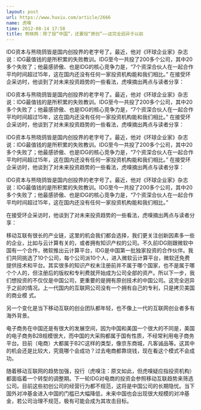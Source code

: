 ```yaml
---
layout: post
url: https://www.huxiu.com/article/2666
name: 虎嗅
time: 2012-08-14 17:58
title: 熊晓鸽：除了投“中国”，还要投“原创”——这完全迥异于以前
---
```

IDG资本与熊晓鸽皆是国内创投界的老字号了。最近，他对《环球企业家》杂志说：IDG最值钱的是所积累的失败教训。IDG至今一共投了200多个公司，其中20多个失败了；他最感骄傲、也是IDG的核心竞争力是，“7个资深合伙人在一起合作平均时间超过15年，这在国内还没有任何一家投资机构能和我们相比。” 在接受环企采访时，他谈到了对未来投资趋势的一些看法，虎嗅摘出两点与读者分享：

IDG资本与熊晓鸽皆是国内创投界的老字号了。最近，他对《环球企业家》杂志说：IDG最值钱的是所积累的失败教训。IDG至今一共投了200多个公司，其中20多个失败了；他最感骄傲、也是IDG的核心竞争力是，“7个资深合伙人在一起合作平均时间超过15年，这在国内还没有任何一家投资机构能和我们相比。” 在接受环企采访时，他谈到了对未来投资趋势的一些看法，虎嗅摘出两点与读者分享：

IDG资本与熊晓鸽皆是国内创投界的老字号了。最近，他对《环球企业家》杂志说：IDG最值钱的是所积累的失败教训。IDG至今一共投了200多个公司，其中20多个失败了；他最感骄傲、也是IDG的核心竞争力是，“7个资深合伙人在一起合作平均时间超过15年，这在国内还没有任何一家投资机构能和我们相比。” 在接受环企采访时，他谈到了对未来投资趋势的一些看法，虎嗅摘出两点与读者分享：

IDG资本与熊晓鸽皆是国内创投界的老字号了。最近，他对《环球企业家》杂志说：IDG最值钱的是所积累的失败教训。IDG至今一共投了200多个公司，其中20多个失败了；他最感骄傲、也是IDG的核心竞争力是，“7个资深合伙人在一起合作平均时间超过15年，这在国内还没有任何一家投资机构能和我们相比。”

在接受环企采访时，他谈到了对未来投资趋势的一些看法，虎嗅摘出两点与读者分享：

移动互联有很长的产业链，这里的机会我们都会选择，我们更关注创新因素多一些的企业，比如与云计算有关的，或者拥有知识产权的公司。不久前IDG刚跟微软中国有一个合作，微软推出云计算平台，IDG是中国第一批独家投资的合作伙伴。我们共同挑选了10个公司，每个公司派10个人，进入微软云计算平台，微软还免费提供技术和平台。其实很多的知识产权未注册前并不属于哪个国家，也不是属于哪个个人的，但注册后的版权和专利费就开始成为公司全部的资产。所以下一步，我们想投资的不仅仅是中国公司，更重要的是拥有原创技术的中国公司。这完全迥异于之前的情况。上一代国内的互联网公司没有一个拥有自己的专利，只是拷贝美国的商业模 式。

另一个变化是当下移动互联的创业团队都年轻，也不像上一代的互联网创业者多有海外背景。

电子商务在中国还是有很大的发展空间，因为中国和美国一个很大的不同是，美国的电子商务B2B规模很大，而中国的大采购都属于国有性质，不经常利用电子商务平台。目前（电商）大都属于B2C这样的类型，像京东商城，凡客诚品等。这其中的机会还是比较大，究竟哪个会成功？过去电商都靠烧钱，现在看这个模式不会成功。

随着移动互联网的趋势加强，投行（虎嗅注：原文如此，但虎嗅疑应指投资机构）都面临着一个转型的调整期。下一轮IDG对电商的投资会参照移动互联趋势来筛选公司。目前这些初创公司的经营行为都不规范，这将是中国公司的长期隐忧。当下国外对冲基金进入中国的门槛已大幅降低，未来中国也会出现很大规模的对冲基金，若公司治理不规范，极有可能会成为其攻击目标。

